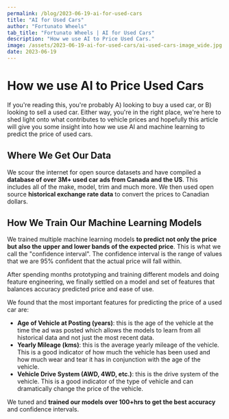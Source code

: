 ```yaml
---
permalink: /blog/2023-06-19-ai-for-used-cars
title: "AI for Used Cars"
author: "Fortunato Wheels"
tab_title: "Fortunato Wheels | AI for Used Cars"
description: "How we use AI to Price Used Cars."
image: /assets/2023-06-19-ai-for-used-cars/ai-used-cars-image_wide.jpg
date: 2023-06-19
---
```


# How we use AI to Price Used Cars

 If you're reading this, you're probably A) looking to buy a used car, or B) looking to sell a used car. Either way, you're in the right place, we're here to shed light onto what contributes to vehicle prices and hopefully this article will give you some insight into how we use AI and machine learning to predict the price of used cars.

## Where We Get Our Data

We scour the internet for open source datasets and have compiled a **database of over 3M+ used car ads from Canada and the US**. This includes all of the make, model, trim and much more. We then used open source **historical exchange rate data** to convert the prices to Canadian dollars. 

## How We Train Our Machine Learning Models

We trained multiple machine learning models **to predict not only the price but also the upper and lower bands of the expected price**. This is what we call the "confidence interval". The confidence interval is the range of values that we are 95% confident that the actual price will fall within.

After spending months prototyping and training different models and doing feature engineering, we finally settled on a model and set of features that balances accuracy predicted price and ease of use.

We found that the most important features for predicting the price of a used car are:
- **Age of Vehicle at Posting (years)**: this is the age of the vehicle at the time the ad was posted which allows the models to learn from all historical data and not just the most recent data.
- **Yearly Mileage (kms)**: this is the average yearly mileage of the vehicle. This is a good indicator of how much the vehicle has been used and how much wear and tear it has in conjunction with the age of the vehicle.
- **Vehicle Drive System (AWD, 4WD, etc.)**: this is the drive system of the vehicle. This is a good indicator of the type of vehicle and can dramatically change the price of the vehicle.

We tuned and **trained our models over 100+hrs to get the best accuracy** and confidence intervals. 

